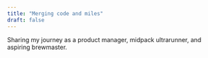 ```yaml
---
title: "Merging code and miles"
draft: false
---
```

Sharing my journey as a product manager, midpack ultrarunner, and aspiring brewmaster.